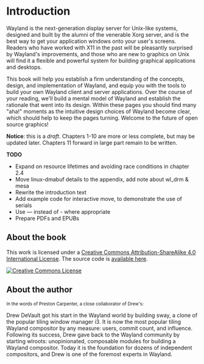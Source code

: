 # Introduction

Wayland is the next-generation display server for Unix-like systems, designed
and built by the alumni of the venerable Xorg server, and is the best way to get
your application windows onto your user's screens. Readers who have worked with
X11 in the past will be pleasantly surprised by Wayland's improvements, and
those who are new to graphics on Unix will find it a flexible and powerful
system for building graphical applications and desktops.

This book will help you establish a firm understanding of the concepts, design,
and implementation of Wayland, and equip you with the tools to build your own
Wayland client and server applications. Over the course of your reading, we'll
build a mental model of Wayland and establish the rationale that went into its
design. Within these pages you should find many "aha!" moments as the intuitive
design choices of Wayland become clear, which should help to keep the pages
turning. Welcome to the future of open source graphics!

**Notice**: this is a *draft*. Chapters 1-10 are more or less complete, but may
be updated later. Chapters 11 forward in large part remain to be written.

**TODO**

- Expand on resource lifetimes and avoiding race conditions in chapter 2.4
- Move linux-dmabuf details to the appendix, add note about wl_drm & mesa
- Rewrite the introduction text
- Add example code for interactive move, to demonstrate the use of serials
- Use &mdash; instead of - where appropriate
- Prepare PDFs and EPUBs

## About the book

This work is licensed under a <a rel="license"
href="http://creativecommons.org/licenses/by-sa/4.0/">Creative Commons
Attribution-ShareAlike 4.0 International License</a>. The source code is
[available here][source].

<a rel="license" href="http://creativecommons.org/licenses/by-sa/4.0/"><img alt="Creative Commons License" style="border-width:0" src="https://i.creativecommons.org/l/by-sa/4.0/88x31.png" /></a>

[source]: https://git.sr.ht/~sircmpwn/wayland-book

## About the author

<small>
  In the words of Preston Carpenter, a close collaborator of Drew's:
</small>

Drew DeVault got his start in the Wayland world by building sway, a clone of the
popular tiling window manager i3. It is now the most popular tiling Wayland
compositor by any measure: users, commit count, and influence. Following its
success, Drew gave back to the Wayland community by starting wlroots:
unopinionated, composable modules for building a Wayland compositor. Today it is
the foundation for dozens of independent compositors, and Drew is one of the
foremost experts in Wayland.
